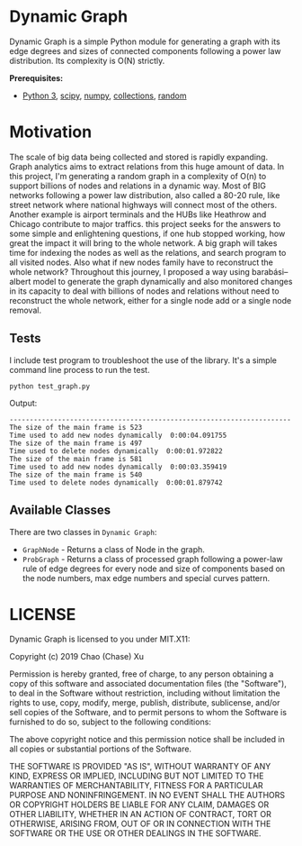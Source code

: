 
Dynamic Graph
============

Dynamic Graph is a simple Python module for generating a graph with its edge degrees and sizes of connected components following a power law
distribution. Its complexity is O(N) strictly.

**Prerequisites:** 

- [Python 3](https://www.python.org/),  [scipy](https://www.scipy.org/), [numpy](http://www.numpy.org/),
[collections](https://docs.python.org/2/library/collections.html), [random](https://docs.python.org/3/library/random.html)

Motivation
==========

The scale of big data being collected and stored is rapidly expanding. Graph analytics aims to extract relations from this huge amount of data. In this project, I'm generating a random graph in a complexity of O(n) to support billions of nodes and relations in a dynamic way. Most of BIG networks following a power law distribution, also called a 80-20 rule, like street network where national highways will connect most of the others. Another example is airport terminals and the HUBs like Heathrow and Chicago contribute to major traffics. this project seeks for the answers to some simple and enlightening questions, if one hub stopped working, how great the impact it will bring to the whole network. A big graph will takes time for indexing the nodes as well as the relations, and search program to all visited nodes. Also what if new nodes family have to reconstruct the whole network? Throughout this journey, I proposed a way using barabási–albert model to generate the graph dynamically and also monitored changes in its capacity to deal with billions of nodes and relations without need to reconstruct the whole network, either for a single node add or a single node removal.

Tests
----------

I include test program to troubleshoot the use of the library.  It's a simple command line process to run the test.

    python test_graph.py
    
Output:

    ----------------------------------------------------------------------
    The size of the main frame is 523
    Time used to add new nodes dynamically  0:00:04.091755
    The size of the main frame is 497
    Time used to delete nodes dynamically  0:00:01.972822
    The size of the main frame is 581
    Time used to add new nodes dynamically  0:00:03.359419
    The size of the main frame is 540
    Time used to delete nodes dynamically  0:00:01.879742

Available Classes
-----------------

There are two classes in `Dynamic Graph`:

- `GraphNode` - Returns a class of Node in the graph.
- `ProbGraph` - Returns a class of processed graph following a power-law rule of edge degrees for every node and size of components based on the node numbers, max edge numbers and special curves pattern.

LICENSE
=======

Dynamic Graph is licensed to you under MIT.X11:

Copyright (c) 2019 Chao (Chase) Xu

Permission is hereby granted, free of charge, to any person obtaining a copy of this software and associated documentation files (the "Software"), to deal in the Software without restriction, including without limitation the rights to use, copy, modify, merge, publish, distribute, sublicense, and/or sell copies of the Software, and to permit persons to whom the Software is furnished to do so, subject to the following conditions:

The above copyright notice and this permission notice shall be included in all copies or substantial portions of the Software.

THE SOFTWARE IS PROVIDED "AS IS", WITHOUT WARRANTY OF ANY KIND, EXPRESS OR IMPLIED, INCLUDING BUT NOT LIMITED TO THE WARRANTIES OF MERCHANTABILITY, FITNESS FOR A PARTICULAR PURPOSE AND NONINFRINGEMENT. IN NO EVENT SHALL THE AUTHORS OR COPYRIGHT HOLDERS BE LIABLE FOR ANY CLAIM, DAMAGES OR OTHER LIABILITY, WHETHER IN AN ACTION OF CONTRACT, TORT OR OTHERWISE, ARISING FROM, OUT OF OR IN CONNECTION WITH THE SOFTWARE OR THE USE OR OTHER DEALINGS IN THE SOFTWARE.
